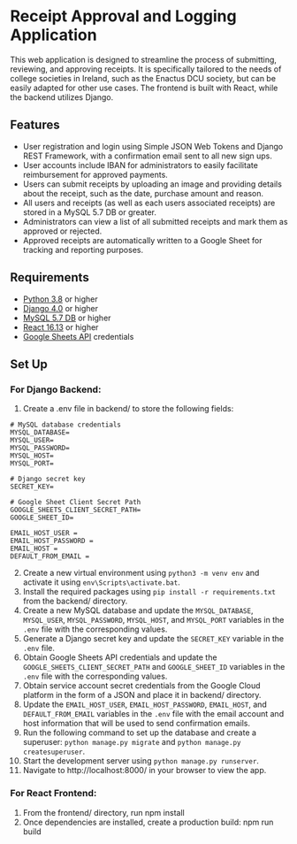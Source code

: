 # Receipt Approval and Logging Application

This web application is designed to streamline the process of submitting, reviewing, and approving receipts. It is specifically tailored to the needs of college societies in Ireland, such as the Enactus DCU society, but can be easily adapted for other use cases. The frontend is built with React, while the backend utilizes Django.

## Features

- User registration and login using Simple JSON Web Tokens and Django REST Framework, with a confirmation email sent to all new sign ups.
- User accounts include IBAN for administrators to easily facilitate reimbursement for approved payments.
- Users can submit receipts by uploading an image and providing details about the receipt, such as the date, purchase amount and reason.
- All users and receipts (as well as each users associated receipts) are stored in a MySQL 5.7  DB or greater.
- Administrators can view a list of all submitted receipts and mark them as approved or rejected.
- Approved receipts are automatically written to a Google Sheet for tracking and reporting purposes.


## Requirements

- [Python 3.8](https://www.python.org/) or higher
- [Django 4.0](https://www.djangoproject.com/) or higher
- [MySQL 5.7 DB](https://dev.mysql.com/) or higher
- [React 16.13](https://reactjs.org/) or higher
- [Google Sheets API](https://developers.google.com/sheets/api) credentials

## Set Up
### For Django Backend:
1. Create a .env file in backend/ to store the following fields:
```env
# MySQL database credentials
MYSQL_DATABASE=
MYSQL_USER=
MYSQL_PASSWORD=
MYSQL_HOST=
MYSQL_PORT=

# Django secret key
SECRET_KEY=

# Google Sheet Client Secret Path
GOOGLE_SHEETS_CLIENT_SECRET_PATH=
GOOGLE_SHEET_ID=

EMAIL_HOST_USER = 
EMAIL_HOST_PASSWORD = 
EMAIL_HOST = 
DEFAULT_FROM_EMAIL =
```
2. Create a new virtual environment using `python3 -m venv env` and activate it using `env\Scripts\activate.bat`.
3. Install the required packages using `pip install -r requirements.txt` from the backend/ directory.
4. Create a new MySQL database and update the `MYSQL_DATABASE`, `MYSQL_USER`, `MYSQL_PASSWORD`, `MYSQL_HOST`, and `MYSQL_PORT` variables in the `.env` file with the corresponding values.
5. Generate a Django secret key and update the `SECRET_KEY` variable in the `.env` file.
6. Obtain Google Sheets API credentials and update the `GOOGLE_SHEETS_CLIENT_SECRET_PATH` and `GOOGLE_SHEET_ID` variables in the `.env` file with the corresponding values.
7. Obtain service account secret credentials from the Google Cloud platform in the form of a JSON and place it in backend/ directory.
8. Update the `EMAIL_HOST_USER`, `EMAIL_HOST_PASSWORD`, `EMAIL_HOST`, and `DEFAULT_FROM_EMAIL` variables in the `.env` file with the email account and host information that will be used to send confirmation emails.
9. Run the following command to set up the database and create a superuser: `python manage.py migrate` and `python manage.py createsuperuser`.
10. Start the development server using `python manage.py runserver`.
11. Navigate to http://localhost:8000/ in your browser to view the app.


### For React Frontend:
1. From the frontend/ directory, run npm install
2. Once dependencies are installed, create a production build: npm run build 
